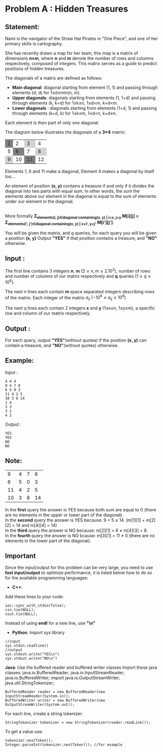 

# Problem A : Hidden Treasures

## Statement:



Nami is the navigator of the Straw Hat Pirates in "One Piece", and one of her primary skills is cartography.

She has recently drawn a map for her team, this map is a matrix of dimensions **n×m**, where **n** and **m** denote the number of rows and columns respectively, composed of integers. This matrix serves as a guide to predict positions of hidden treasures.


The diagonals of a matrix are defined as follows:
- **Main diagonal**: diagonal starting from element (1, 1) and passing through elements (d, d) for 1≤d≤min(n, m).
- **Upper diagonals**: diagonals starting from elements (1, 1+d) and passing through elements (k, k+d) for 1≤k≤n, 1≤d<m, k+d<m.
- **Lower diagonals** : diagonals starting from elements (1+d, 1) and passing through elements (k+d, k) for 1≤k≤m, 1≤d<n, k+d≤n.

Each element is then part of only one diagonal.

The diagram below illustrates the diagonals of a **3×4** matrix:
<div style="font-weight: 700; text-align: center">
        <table>
          <tr>
            <td style="background-color: grey">1</td>
            <td>2</td>
            <td style="background-color: lightgrey">3</td>
            <td>4</td>
          </tr>
          <tr>
            <td>5</td>
            <td style="background-color: grey">6</td>
            <td>7</td>
            <td style="background-color: lightgrey">8</td>
          </tr>
          <tr>
            <td style="background-color: lightgrey">9</td>
            <td>10</td>
            <td style="background-color: grey">11</td>
            <td>12</td>
          </tr>
        </table>
</div>

Elements 1, 6 and 11 make a diagonal, Element 4 makes a diagonal by itself too...

An element of position **(x, y)** contains a treasure if and only if it divides the diagonal into two parts with equal sum. In other words, the sum the elements above our element in the diagonal is equal to the sum of elements under our element in the diagonal.

<br>More formally **&Sigma;<sub>elements(i, j)∈diagonal containing(x, y) | i<x, j<y</sub> M[i][j] = &Sigma;<sub>elements(i', j')∈diagonal containing(x, y) | x<i', y<j'</sub> M[i'][j']**.



You will be given the matrix, and q queries, for each query you will be given a position **(x, y)**
Output **"YES"** if that position contains a treasure, and **"NO"** otherwise.


## Input :
The first line contains 3 integers **n**, **m** $(2≤n, m≤2.10^3)$, number of rows and number of columns of our matrix respectively and **q** queries $(1≤q≤10^6)$.

The next n lines each contain **m** space separated integers describing rows of the matrix. Each integer of the matrix  $a_{ij}$ $(-10^9 \leq a_{ij} \leq 10^9)$

The next q lines each contain 2 integers **x** and **y** (1≤x≤n, 1≤y≤m), a specific row and column of our matrix respectively.


## Output :
For each query, output **"YES"**(without quotes) if the position **(x, y)** can contain a treasure, and **"NO"**(without quotes) otherwise.

## Example:
Input :

```
4 4 4
9 4 7 8
6 5 0 3
11 4 2 5
10 3 8 14
1 4
3 3
3 2
4 2
```

Output :

```
YES
YES
NO
NO
```
## Note:
<div style="font-weight: 700; text-align: center">
        <table>
          <tr>
            <td>9</td>
            <td>4</td>
            <td>7</td>
            <td>8</td>
          </tr>
          <tr>
            <td>6</td>
            <td>5</td>
            <td>0</td>
            <td>3</td>
          </tr>
          <tr>
            <td>11</td>
            <td>4</td>
            <td>2</td>
            <td>5</td>
          </tr>
            <tr>
            <td>10</td>
            <td>3</td>
            <td>8</td>
            <td>14</td>
          </tr>
        </table>
</div>

In the **first** query the answer is YES because both sum are equal to 0 (there are no elements in the upper or lower part of the diagonal).
<br>In the **second** query the answer is YES because: 9 + 5 **=** 14. (m[1][1] + m[2][2] = 14 and m[4][4] = 14)
<br>In the **third** query the answer is NO because: m[2][1] = 6 $\neq$ m[4][3] = 8.
<br>In the **fourth** query the answer is NO bcause: m[3][1] = 11 $\neq$ 0 (there are no elements in the lower part of the diagonal).


## Important

Since the input/output for this problem can be very large, you need to use **fast input/output** to optimize performance, it is listed below how to do so for the available programming languages:

* **C++**: 

Add these lines to your code:
 ```
ios::sync_with_stdio(false);
cin.tie(NULL);
cout.tie(NULL);
```
Instead of using **endl** for a new line, use **"\n"**

* **Python**: Import sys library
``` 
//input
sys.stdin.readline()
//output
sys.stdout.write("YES\n")
sys.stdout.write("NO\n")
```

**Java**: Use the buffered reader and buffered writer classes
Import these java classes: java.io.BufferedReader; java.io.InputStreamReader; java.io.BufferedWriter; import java.io.OutputStreamWriter; java.util.StringTokenizer;
```
BufferedReader reader = new BufferedReader(new InputStreamReader(System.in));
BufferedWriter writer = new BufferedWriter(new OutputStreamWriter(System.out));
```
For each line, create a string tokenizer:
```
StringTokenizer tokenizer = new StringTokenizer(reader.readLine());
```
To get a value use:
``` 
tokenizer.nextToken();
Integer.parseInt(tokenizer.nextToken()); //for example
```
